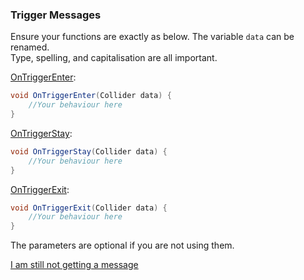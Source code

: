 ### Trigger Messages

Ensure your functions are exactly as below.
The variable `data` can be renamed.  
Type, spelling, and capitalisation are all important.

[OnTriggerEnter](https://docs.unity3d.com/ScriptReference/MonoBehaviour.OnTriggerEnter.html):
```csharp
void OnTriggerEnter(Collider data) {
    //Your behaviour here
}
```

[OnTriggerStay](https://docs.unity3d.com/ScriptReference/MonoBehaviour.OnTriggerStay.html):
```csharp
void OnTriggerStay(Collider data) {
    //Your behaviour here
}
```

[OnTriggerExit](https://docs.unity3d.com/ScriptReference/MonoBehaviour.OnTriggerExit.html):
```csharp
void OnTriggerExit(Collider data) {
    //Your behaviour here
}
```

The parameters are optional if you are not using them.

[I am still not getting a message](3%20Trigger%20Matrix%203D.md)